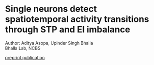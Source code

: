 # Single neurons detect spatiotemporal activity transitions through STP and EI imbalance

Author: Aditya Asopa, Upinder Singh Bhalla  
Bhalla Lab, NCBS

[preprint publication](https://www.biorxiv.org/content/10.1101/2024.10.30.621034v1)